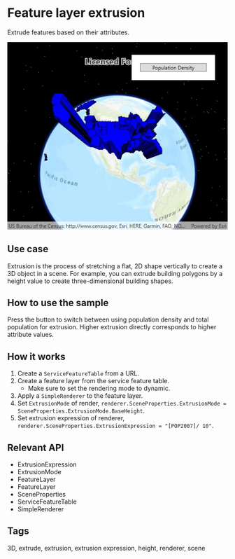 # Feature layer extrusion

Extrude features based on their attributes.

![Image of feature layer extrusion](FeatureLayerExtrusion.jpg)

## Use case

Extrusion is the process of stretching a flat, 2D shape vertically to create a 3D object in a scene. For example, you can extrude building polygons by a height value to create three-dimensional building shapes.

## How to use the sample

Press the button to switch between using population density and total population for extrusion. Higher extrusion directly corresponds to higher attribute values.

## How it works

1. Create a `ServiceFeatureTable` from a URL.
2. Create a feature layer from the service feature table.
    * Make sure to set the rendering mode to dynamic.
3. Apply a `SimpleRenderer` to the feature layer.
4. Set `ExtrusionMode` of render, `renderer.SceneProperties.ExtrusionMode = SceneProperties.ExtrusionMode.BaseHeight`.
5. Set extrusion expression of renderer, `renderer.SceneProperties.ExtrusionExpression = "[POP2007]/ 10"`.

## Relevant API

* ExtrusionExpression
* ExtrusionMode
* FeatureLayer
* FeatureLayer
* SceneProperties
* ServiceFeatureTable
* SimpleRenderer

## Tags

3D, extrude, extrusion, extrusion expression, height, renderer, scene